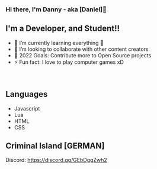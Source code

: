 ### Hi there, I'm Danny - aka [Daniel]👋 

## I'm a Developer, and Student!!

- 🌱 I’m currently learning everything 🤣
- 👯 I’m looking to collaborate with other content creators
- 🥅 2022 Goals: Contribute more to Open Source projects
- ⚡ Fun fact: I love to play computer games xD

<br />

## Languages

- Javascript
- Lua
- HTML
- CSS

## Criminal Island [GERMAN]
Discord: https://discord.gg/GEbDggZwh2

